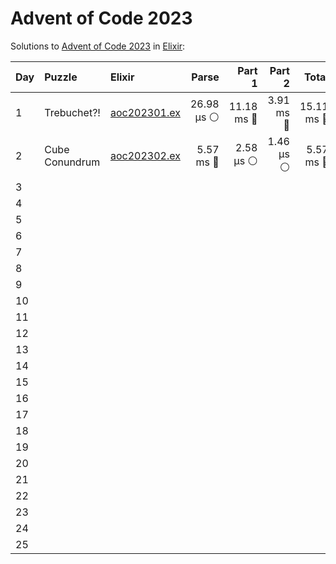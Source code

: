 # Advent of Code 2023

Solutions to [Advent of Code 2023](https://adventofcode.com/2023/) in [Elixir](https://elixir-lang.org/):

| Day  | Puzzle         | Elixir                                         |      Parse |     Part 1 |    Part 2 |      Total |
| :--- | :------------- | :--------------------------------------------- | ---------: | ---------: | --------: | ---------: |
| 1    | Trebuchet?!    | [aoc202301.ex](01_trebuchet/aoc202301.ex)      | 26.98 µs ⚪️ | 11.18 ms 🔵 | 3.91 ms 🔵 | 15.11 ms 🔵 |
| 2    | Cube Conundrum | [aoc202302.ex](02_cube_conundrum/aoc202302.ex) |  5.57 ms 🔵 |  2.58 µs ⚪️ | 1.46 µs ⚪️ |  5.57 ms 🔵 |
| 3    |                |                                                |            |            |           |            |
| 4    |                |                                                |            |            |           |            |
| 5    |                |                                                |            |            |           |            |
| 6    |                |                                                |            |            |           |            |
| 7    |                |                                                |            |            |           |            |
| 8    |                |                                                |            |            |           |            |
| 9    |                |                                                |            |            |           |            |
| 10   |                |                                                |            |            |           |            |
| 11   |                |                                                |            |            |           |            |
| 12   |                |                                                |            |            |           |            |
| 13   |                |                                                |            |            |           |            |
| 14   |                |                                                |            |            |           |            |
| 15   |                |                                                |            |            |           |            |
| 16   |                |                                                |            |            |           |            |
| 17   |                |                                                |            |            |           |            |
| 18   |                |                                                |            |            |           |            |
| 19   |                |                                                |            |            |           |            |
| 20   |                |                                                |            |            |           |            |
| 21   |                |                                                |            |            |           |            |
| 22   |                |                                                |            |            |           |            |
| 23   |                |                                                |            |            |           |            |
| 24   |                |                                                |            |            |           |            |
| 25   |                |                                                |            |            |           |            |
